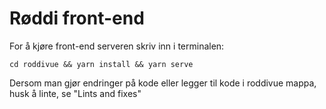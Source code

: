 # Røddi front-end

For å kjøre front-end serveren skriv inn i terminalen:
```
cd roddivue && yarn install && yarn serve
```
Dersom man gjør endringer på kode eller legger til kode i roddivue
mappa, husk å linte, se "Lints and fixes"

